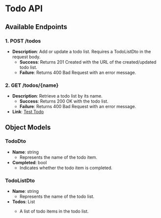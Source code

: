 ﻿# Todo API

## Available Endpoints

### 1. POST /todos
- **Description**: Add or update a todo list. Requires a TodoListDto in the request body.
  - **Success**: Returns 201 Created with the URL of the created/updated todo list.
  - **Failure**: Returns 400 Bad Request with an error message.

### 2. GET /todos/{name}
- **Description**: Retrieve a todo list by its name.
  - **Success**: Returns 200 OK with the todo list.
  - **Failure**: Returns 400 Bad Request with an error message.
 - **Link**: [Test Todo](/todos/test)

## Object Models

### TodoDto
- **Name**: string
  - Represents the name of the todo item.
- **Completed**: bool
  - Indicates whether the todo item is completed.

### TodoListDto
- **Name**: string
  - Represents the name of the todo list.
- **Todos**: List<TodoDto>
  - A list of todo items in the todo list.
